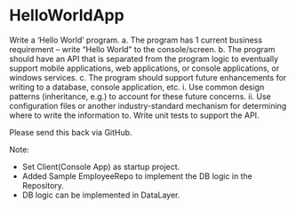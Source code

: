 # HelloWorldApp
Write a ‘Hello World’ program. 
a.	The program has 1 current business requirement – write “Hello World” to the console/screen. 
b.	The program should have an API that is separated from the program logic to eventually support mobile applications, web applications, or console applications, or windows services. 
c.	The program should support future enhancements for writing to a database, console application, etc. 
i.	Use common design patterns (inheritance, e.g.) to account for these future concerns. 
ii.	Use configuration files or another industry-standard mechanism for determining where to write the information to. 
Write unit tests to support the API.

Please send this back via GitHub.

Note:
- Set Client(Console App) as startup project.
- Added Sample EmployeeRepo to implement the DB logic in the Repository.
- DB logic can be implemented in DataLayer.
